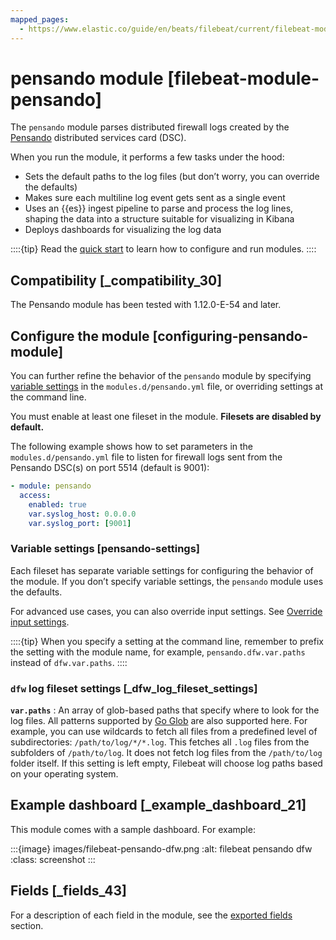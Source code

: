 ```yaml
---
mapped_pages:
  - https://www.elastic.co/guide/en/beats/filebeat/current/filebeat-module-pensando.html
---
```


# pensando module [filebeat-module-pensando]

The `pensando` module parses distributed firewall logs created by the [Pensando](http://pensando.io/) distributed services card (DSC).

When you run the module, it performs a few tasks under the hood:

* Sets the default paths to the log files (but don’t worry, you can override the defaults)
* Makes sure each multiline log event gets sent as a single event
* Uses an {{es}} ingest pipeline to parse and process the log lines, shaping the data into a structure suitable for visualizing in Kibana
* Deploys dashboards for visualizing the log data

::::{tip}
Read the [quick start](/reference/filebeat/filebeat-installation-configuration.md) to learn how to configure and run modules.
::::



## Compatibility [_compatibility_30]

The Pensando module has been tested with 1.12.0-E-54 and later.


## Configure the module [configuring-pensando-module]

You can further refine the behavior of the `pensando` module by specifying [variable settings](#pensando-settings) in the `modules.d/pensando.yml` file, or overriding settings at the command line.

You must enable at least one fileset in the module. **Filesets are disabled by default.**

The following example shows how to set parameters in the `modules.d/pensando.yml` file to listen for firewall logs sent from the Pensando DSC(s) on port 5514 (default is 9001):

```yaml
- module: pensando
  access:
    enabled: true
    var.syslog_host: 0.0.0.0
    var.syslog_port: [9001]
```


### Variable settings [pensando-settings]

Each fileset has separate variable settings for configuring the behavior of the module. If you don’t specify variable settings, the `pensando` module uses the defaults.

For advanced use cases, you can also override input settings. See [Override input settings](/reference/filebeat/advanced-settings.md).

::::{tip}
When you specify a setting at the command line, remember to prefix the setting with the module name, for example, `pensando.dfw.var.paths` instead of `dfw.var.paths`.
::::



### `dfw` log fileset settings [_dfw_log_fileset_settings]

**`var.paths`**
:   An array of glob-based paths that specify where to look for the log files. All patterns supported by [Go Glob](https://golang.org/pkg/path/filepath/#Glob) are also supported here. For example, you can use wildcards to fetch all files from a predefined level of subdirectories: `/path/to/log/*/*.log`. This fetches all `.log` files from the subfolders of `/path/to/log`. It does not fetch log files from the `/path/to/log` folder itself. If this setting is left empty, Filebeat will choose log paths based on your operating system.


## Example dashboard [_example_dashboard_21]

This module comes with a sample dashboard. For example:

:::{image} images/filebeat-pensando-dfw.png
:alt: filebeat pensando dfw
:class: screenshot
:::


## Fields [_fields_43]

For a description of each field in the module, see the [exported fields](/reference/filebeat/exported-fields-pensando.md) section.
